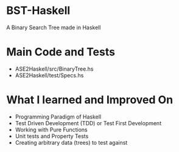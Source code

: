 # BST-Haskell
A Binary Search Tree made in Haskell

# Main Code and Tests
- ASE2Haskell/src/BinaryTree.hs
- ASE2Haskell/test/Specs.hs
  
# What I learned and Improved On
- Programming Paradigm of Haskell
- Test Driven Development (TDD) or Test First Development
- Working with Pure Functions
- Unit tests and Property Tests
- Creating arbitrary data (trees) to test against
